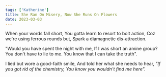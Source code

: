```yaml
---
tags: ['Katherine']
title: She Ran On Misery, Now She Runs On Flowers
date: 2023-03-03
---
```


When your words fall short,
You gotta learn to resort to bolt action,
Coz we're using ferrous rounds but,
Spark a diamagnetic dis-attraction.

"Would you have spent the night with me,
If I was short an amine group?
You don't have to lie to me.
You know that I can take the truth".

I lied but wore a good-faith smile,
And told her what she needs to hear,
*"If you got rid of the chemistry,
You know you wouldn't find me here".*
